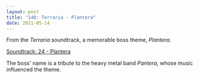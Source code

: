 ```yaml
---
layout: post  
title: "148: Terraria - Plantera"  
date: 2021-05-14  
---
```


From the *Terraria* soundtrack, a memorable boss theme, *Plantera.*

[Soundtrack: 24 - Plantera](https://youtu.be/xmijN_nZeOU)  

The boss' name is a tribute to the heavy metal band *Pantera*, whose music influenced the theme.  
